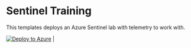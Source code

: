 # Sentinel Training

This templates deploys an Azure Sentinel lab with telemetry to work with. 

[![Deploy to Azure](https://aka.ms/deploytoazurebutton)](https://portal.azure.com/#create/Microsoft.Template/uri/https%3A%2F%2Fraw.githubusercontent.com%2Fjaviersoriano%2Fsentinel-training/main/azuredeploy.json?token=ADFWJMJN3L2LNTGM4F7HXNLAO3QT2) |
